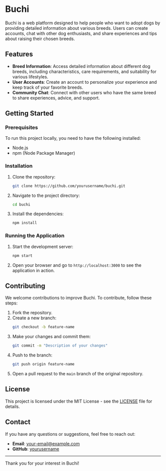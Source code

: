 # Buchi

Buchi is a web platform designed to help people who want to adopt dogs by providing detailed information about various breeds. Users can create accounts, chat with other dog enthusiasts, and share experiences and tips about raising their chosen breeds.

## Features

- **Breed Information**: Access detailed information about different dog breeds, including characteristics, care requirements, and suitability for various lifestyles.
- **User Accounts**: Create an account to personalize your experience and keep track of your favorite breeds.
- **Community Chat**: Connect with other users who have the same breed to share experiences, advice, and support.

## Getting Started

### Prerequisites

To run this project locally, you need to have the following installed:

- Node.js
- npm (Node Package Manager)

### Installation

1. Clone the repository:

   ```bash
   git clone https://github.com/yourusername/buchi.git
   ```

2. Navigate to the project directory:

   ```bash
   cd buchi
   ```

3. Install the dependencies:
   ```bash
   npm install
   ```

### Running the Application

1. Start the development server:

   ```bash
   npm start
   ```

2. Open your browser and go to `http://localhost:3000` to see the application in action.

## Contributing

We welcome contributions to improve Buchi. To contribute, follow these steps:

1. Fork the repository.
2. Create a new branch:
   ```bash
   git checkout -b feature-name
   ```
3. Make your changes and commit them:
   ```bash
   git commit -m "Description of your changes"
   ```
4. Push to the branch:
   ```bash
   git push origin feature-name
   ```
5. Open a pull request to the `main` branch of the original repository.

## License

This project is licensed under the MIT License - see the [LICENSE](LICENSE) file for details.

## Contact

If you have any questions or suggestions, feel free to reach out:

- **Email**: your-email@example.com
- **GitHub**: [yourusername](https://github.com/yourusername)

---

Thank you for your interest in Buchi!
